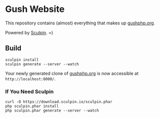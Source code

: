 Gush Website
============

This repository contains (almost) everything that makes up
[gushphp.org](http://gushphp.org).

Powered by [Sculpin](https://sculpin.io). =)


Build
-----

    sculpin install
    sculpin generate --server --watch

Your newly generated clone of [gushphp.org](http://gushphp.org) is now
accessible at `http://localhost:8000/`.

### If You Need Sculpin

    curl -O https://download.sculpin.io/sculpin.phar
    php sculpin.phar install
    php sculpin.phar generate --server --watch


